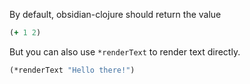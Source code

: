 By default, obsidian-clojure should return the value

```clojure
(+ 1 2)
```

But you can also use `*renderText` to render text directly.

```clojure
(*renderText "Hello there!")
```


